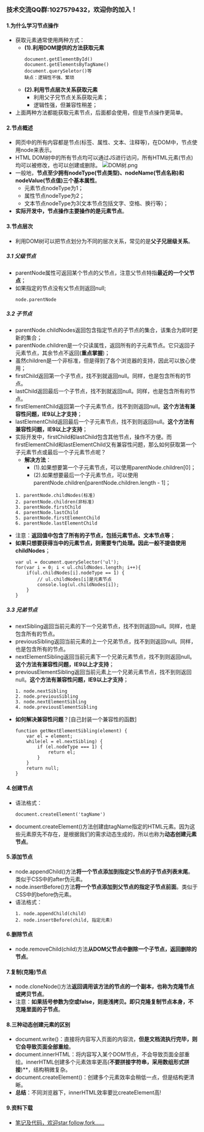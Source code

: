 ### 技术交流QQ群:1027579432，欢迎你的加入！

#### 1.为什么学习节点操作
- 获取元素通常使用两种方式：
    - **(1).利用DOM提供的方法获取元素**
        ```
        document.getElementById()
        document.getElementsByTagName()
        document.querySeletor()等
        缺点：逻辑性不强、繁琐
        ```
    - **(2).利用节点层次关系获取元素**
        - 利用父子兄节点关系获取元素；
        - 逻辑性强，但兼容性稍差；
- 上面两种方法都能获取元素节点，后面都会使用，但是节点操作更简单。

#### 2.节点概述
- 网页中的所有内容都是节点(标签、属性、文本、注释等)，在DOM中，节点使用node来表示。
- HTML DOM树中的所有节点均可以通过JS进行访问，所有HTML元素(节点)均可以被修改，也可以创建或删除。
![DOM树.png](https://upload-images.jianshu.io/upload_images/13407176-a0e761fccbcd7f77.png?imageMogr2/auto-orient/strip%7CimageView2/2/w/1240)
- 一般地，**节点至少拥有nodeType(节点类型)、nodeName(节点名称)和nodeValue(节点值)三个基本属性**。
    - 元素节点nodeType为1；
    - 属性节点nodeType为2；
    - 文本节点nodeType为3(文本节点包括文字、空格、换行等)；
- **实际开发中，节点操作主要操作的是元素节点**。

#### 3.节点层次
- 利用DOM树可以把节点划分为不同的层次关系，常见的是**父子兄层级关系**。

##### 3.1 父级节点
- parentNode属性可返回某个节点的父节点，注意父节点特指**最近的一个父节点**；
- 如果指定的节点没有父节点则返回null;
    ```
    node.parentNode
    ```

##### 3.2 子节点
- parentNode.childNodes返回包含指定节点的子节点的集合，该集合为即时更新的集合；
- parentNode.children是一个只读属性，返回所有的子元素节点。它只返回子元素节点，其余节点不返回(**重点掌握**)；
- 虽然children是一个非标准，但是得到了各个浏览器的支持，因此可以放心使用；
- firstChild返回第一个子节点，找不到就返回null。同样，也是包含所有的节点。
- lastChild返回最后一个子节点，找不到就返回null。同样，也是包含所有的节点。
- firstElementChild返回第一个子元素节点，找不到则返回null。**这个方法有兼容性问题，IE9以上才支持**；
- lastElementChild返回最后一个子元素节点，找不到则返回null。**这个方法有兼容性问题，IE9以上才支持**；
- 实际开发中，firstChild和lastChild包含其他节点，操作不方便。而firstElementChild和lastElementChild又有兼容性问题，那么如何获取第一个子元素节点或最后一个子元素节点呢？
    - **解决方法**：
        - (1).如果想要第一个子元素节点，可以使用parentNode.children[0]； 
        - (2).如果想要最后一个子元素节点，可以使用parentNode.children[parentNode.children.length - 1]；
    ```
    1. parentNode.childNodes(标准)
    2. parentNode.children(非标准)
    3. parentNode.firstChild
    4. parentNode.lastChild
    5. parentNode.firstElementChild
    6. parentNode.lastElementChild
    ```
- 注意：**返回值中包含了所有的子节点，包括元素节点、文本节点等**；
- **如果只想要获得当中的元素节点，则需要专门处理。因此一般不提倡使用childNodes**；
    ```
    var ul = document.querySelector('ul');
    for(var i = 0; i < ul.childNodes.length; i++){
        if(ul.childNodes[i].nodeType == 1) {
            // ul.childNodes[i]是元素节点
            console.log(ul.childNodes[i]);
        }
    }
    ```

##### 3.3 兄弟节点
- nextSibling返回当前元素的下一个兄弟节点，找不到则返回null。同样，也是包含所有的节点。
- previousSibling返回当前元素的上一个兄弟节点，找不到则返回null。同样，也是包含所有的节点。
- nextElementSibling返回当前元素下一个兄弟元素节点，找不到则返回null。**这个方法有兼容性问题，IE9以上才支持**；
- previousElementSibling返回当前元素上一个兄弟元素节点，找不到则返回null。**这个方法有兼容性问题，IE9以上才支持**；
    ```
    1. node.nextSibling
    2. node.previousSibling
    3. node.nextElementSibling
    4. node.previousElementSibling
    ```
- **如何解决兼容性问题**？[自己封装一个兼容性的函数]
    ```
    function getNextElementSibling(element) {
        var el = element;
        while(el = el.nextSibling) {
            if (el.nodeType === 1) {
                return el;
            }
        }
        return null;
    }
    ```

#### 4.创建节点
- 语法格式：
    ```
    document.createElement('tagName')
    ```
-  document.createElement()方法创建由tagName指定的HTML元素。因为这些元素原先不存在，是根据我们的需求动态生成的，所以也称为**动态创建元素节点**。

#### 5.添加节点
- node.appendChild()方法**将一个节点添加到指定父节点的子节点列表末尾**。类似于CSS中的after伪元素。
- node.insertBefore()方法**将一个节点添加到父节点的指定子节点前面**。类似于CSS中的before伪元素。
- 语法格式：
    ```
    1. node.appendChild(child)
    2. node.insertBefore(child, 指定元素)
    ```

#### 6.删除节点
- node.removeChild(child)方法**从DOM父节点中删除一个子节点，返回删除的节点**。

#### 7.复制(克隆)节点
- node.cloneNode()方法**返回调用该方法的节点的一个副本，也称为克隆节点或拷贝节点**。
- 注意：**如果括号参数为空或false，则是浅拷贝。即只克隆复制节点本身，不克隆里面的子节点**。

#### 8.三种动态创建元素的区别
- document.write()：直接将内容写入页面的内容流，**但是文档流执行完毕，则它会导致页面全部重绘**。
- document.innerHTML：将内容写入某个DOM节点，不会导致页面全部重绘。innerHTML创建多个元素效率更高(**不要拼接字符串，采用数组形式拼接**)**，结构稍微复杂。
- document.createElement()：创建多个元素效率会稍低一点，但是结构更清晰。
- **总结**：不同浏览器下，innerHTML效率要比createElement高!

#### 9.资料下载
- [笔记及代码，欢迎star,follow,fork......](https://github.com/cdlwhm1217096231/HTML_CSS_JavaScript/tree/master/JavaScript)